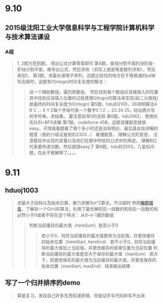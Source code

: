 # 9.10
## 2015级沈阳工业大学信息科学与工程学院计算机科学与技术算法课设
### A组
> 1, 2题为签到题， 得出公式计算答案即可
> 第4题，直线分割平面的进阶版-折线分割平面，推导出公式，然后求和（实际上就是等差数列求和），然后再加1。
> 第3题，求最长递增子序列，这题比较坑的地方在于用普通的pd来写会超时，这题有O(nlogn)时间复杂度的解法：
>> 设一个辅助数组，遍历原数组，
>> 然后找到每个数组应该被插入的位置
>> 其中找到应该插入位置的过程使用O(logn)的算法来实现(如二分查找)
>> 故最终的时间复杂度为O(nlogn)
> 第5题，hdu的2100，26进制算法A B C ... X Y Z每个字母代表一个数字0 1 2 ... 23 24 25，给出俩大写的字符串，求结果。
>> 要注意前导0的去除
> 第6题，hdu1062，
>> 使用优先队列+BFS求解
> 第7题，codeforce 45B，这题读懂题意就很easy，可惜我看题看了俩个多小时还是没有明白，最后基友给讲解的题意（我的六级证是假的2333...）
>> 看懂题意， 理解公式的意思，
>> 注意题目中出现的变量以及他们在题中所给的公式中的用途，
>> 理解B[i]代表着传递次数，然后就很easy了
> 第8题，hdu的2553，八皇后问题，在此不做解释了。。。。

# 9.11
## hduoj1003
> 求最大子段和以及始末位置，暴力求解为n^2算法，不过超时
> 参照[解题报告](https://blog.csdn.net/podongfeng_/article/details/26858541)，了解到一个O(n)的算法，利用了最优解的前一段数的和和后一段数的和必然小于0或者不存在这个特点：
> 从0~n-1遍历数组
>> 判断当前缓存的最大值（hereSum）是否小于0
>>> 若小于0，则将当前缓存的最大值更改为当前值，并更改缓存的始末位置（hereStart, hereEnd）
>>> 若不小于0，则将当前缓存的最大值加上当前值，并更改缓存的结束位置为当前位置
>> 判断当前缓存的最大值是否大于保存的最大值（maxSum）
>>> 若大于，则更改保存的最大值为当前缓存的最大值，并更改保存的始末位置（maxStart, maxEnd）
> 结束输出结果

## 写了一个归并排序的demo
> 算是复习，发现自己好多东西知道原理，但是动手写代码却写不出来